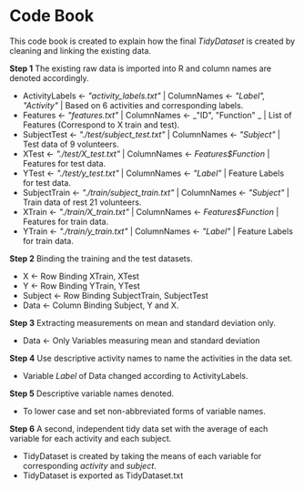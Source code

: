 # Code Book

This code book is created to explain how the final _TidyDataset_ is created by cleaning and linking the existing data.

**Step 1**
The existing raw data is imported into R and column names are denoted accordingly.

* ActivityLabels <- _"activity_labels.txt"_ | ColumnNames <- _"Label", "Activity"_ 
 | Based on 6 activities and corresponding labels.
* Features <- _"features.txt"_ | ColumnNames <- _"ID", "Function" _
 | List of Features (Correspond to X train and test).
* SubjectTest <- _"./test/subject_test.txt"_ | ColumnNames <- _"Subject"_
 | Test data of 9 volunteers.
* XTest <- _"./test/X_test.txt"_ | ColumnNames <- _Features$Function_
 | Features for test data.
* YTest <- _"./test/y_test.txt"_ | ColumnNames <- _"Label"_
 | Feature Labels for test data.
* SubjectTrain <- _"./train/subject_train.txt"_ | ColumnNames <- _"Subject"_
 | Train data of rest 21 volunteers.
* XTrain <- _"./train/X_train.txt"_ | ColumnNames <- _Features$Function_
 | Features for train data.
* YTrain <- _"./train/y_train.txt"_ | ColumnNames <- _"Label"_
 | Feature Labels for train data.

**Step 2**
Binding the training and the test datasets.
* X <- Row Binding XTrain, XTest
* Y <- Row Binding YTrain, YTest
* Subject <- Row Binding SubjectTrain, SubjectTest
* Data <- Column Binding Subject, Y and X.

**Step 3**
Extracting measurements on mean and standard deviation only.
* Data <- Only Variables measuring mean and standard deviation

**Step 4**
Use descriptive activity names to name the activities in the data set.
* Variable _Label_ of Data changed according to ActivityLabels.

**Step 5**
Descriptive variable names denoted.
* To lower case and set non-abbreviated forms of variable names.

**Step 6**
A second, independent tidy data set with the average of each variable for each activity and each subject.
* TidyDataset is created by taking the means of each variable for corresponding _activity_ and _subject_.
* TidyDataset is exported as TidyDataset.txt